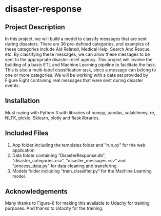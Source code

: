 # disaster-response
## Project Description
In this project, we will build a model to classify messages that are sent during disasters. There are 36 pre-defined categories, and examples of these categories include Aid Related, Medical Help, Search And Rescue, etc. By classifying these messages, we can allow these messages to be sent to the appropriate disaster relief agency. This project will involve the building of a basic ETL and Machine Learning pipeline to facilitate the task. This is also a multi-label classification task, since a message can belong to one or more categories. We will be working with a data set provided by Figure Eight containing real messages that were sent during disaster events.

## Installation
Must runing with Python 3 with libraries of numpy, pandas, sqlalchemy, re, NLTK, pickle, Sklearn, plotly and flask libraries.

## Included Files
1. App folder including the templates folder and "run.py" for the web application
2. Data folder containing "DisasterResponse.db", "disaster_categories.csv", "disaster_messages.csv" and "process_data.py" for data cleaning and transfering.
3. Models folder including "train_classifier.py" for the Machine Learning model.

## Acknowledgements
Many thanks to Figure-8 for making this available to Udacity for training purposes. And thanks to Udacity for the training.
